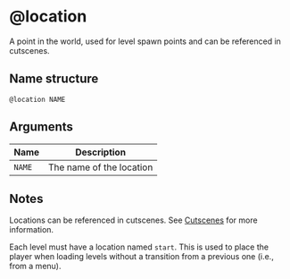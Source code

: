 # @location

A point in the world, used for level spawn points and can be referenced in
cutscenes.

## Name structure

```
@location NAME
```

## Arguments

| Name   | Description              |
| ------ | ------------------------ |
| `NAME` | The name of the location |

## Notes

Locations can be referenced in cutscenes. See [Cutscenes](../cutscenes/README.md)
for more information.

Each level must have a location named `start`. This is used to place the player
when loading levels without a transition from a previous one (i.e., from a menu).
